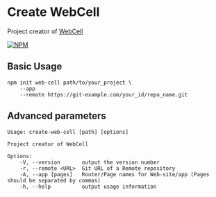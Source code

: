 # Create WebCell

Project creator of [WebCell](https://web-cell.tk/)

[![NPM](https://nodei.co/npm/create-web-cell.png?downloads=true&downloadRank=true&stars=true)](https://nodei.co/npm/create-web-cell/)



## Basic Usage

```Shell
npm init web-cell path/to/your_project \
    --app
    --remote https://git-example.com/your_id/repo_name.git
```

## Advanced parameters

    Usage: create-web-cell [path] [options]

    Project creator of WebCell

    Options:
        -V, --version       output the version number
        -r, --remote <URL>  Git URL of a Remote repository
        -A, --app [pages]   Router/Page names for Web-site/app (Pages should be separated by commas)
        -h, --help          output usage information
